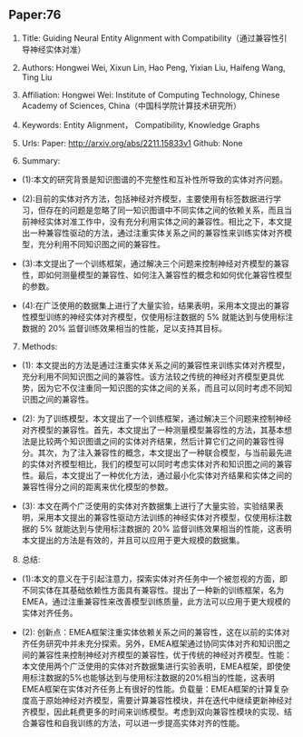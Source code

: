 ## Paper:76




1. Title: Guiding Neural Entity Alignment with Compatibility（通过兼容性引导神经实体对准）
                 
                 
2. Authors: 
Hongwei Wei, Xixun Lin, Hao Peng, Yixian Liu, Haifeng Wang, Ting Liu
                 
                 
3. Affiliation: 
Hongwei Wei: Institute of Computing Technology, Chinese Academy of Sciences, China（中国科学院计算技术研究所）

                 
4. Keywords: 
Entity Alignment， Compatibility, Knowledge Graphs

                 
5. Urls: 
Paper: http://arxiv.org/abs/2211.15833v1
Github: None

      
6. Summary: 

- (1):本文的研究背景是知识图谱的不完整性和互补性所导致的实体对齐问题。

- (2):目前的实体对齐方法，包括神经对齐模型，主要使用有标签数据进行学习，但存在的问题是忽略了同一知识图谱中不同实体之间的依赖关系，而且当前神经实体对准工作中，没有充分利用实体之间的兼容性。相比之下，本文提出一种兼容性驱动的方法，通过注重实体关系之间的兼容性来训练实体对齐模型，充分利用不同知识图之间的兼容性。 

- (3):本文提出了一个训练框架，通过解决三个问题来控制神经对齐模型的兼容性，即如何测量模型的兼容性、如何注入兼容性的概念和如何优化兼容性模型的参数。

- (4):在广泛使用的数据集上进行了大量实验，结果表明，采用本文提出的兼容性模型训练的神经实体对齐模型，仅使用标注数据的 5% 就能达到与使用标注数据的 20% 监督训练效果相当的性能，足以支持其目标。
7. Methods: 

- (1): 本文提出的方法是通过注重实体关系之间的兼容性来训练实体对齐模型，充分利用不同知识图之间的兼容性。该方法较之传统的神经对齐模型更具优势，因为它不仅注重同一知识图的实体之间的关系，而且可以同时考虑不同知识图之间的兼容性。

- (2): 为了训练模型，本文提出了一个训练框架，通过解决三个问题来控制神经对齐模型的兼容性。首先，本文提出了一种测量模型兼容性的方法，其基本想法是比较两个知识图谱之间的实体对齐结果，然后计算它们之间的兼容性得分。其次，为了注入兼容性的概念，本文提出了一种联合模型，与当前最先进的实体对齐模型相比，我们的模型可以同时考虑实体对齐和知识图之间的兼容性。最后，本文提出了一种优化方法，通过最小化实体对齐结果和实体之间的兼容性得分之间的距离来优化模型的参数。

- (3): 本文在两个广泛使用的实体对齐数据集上进行了大量实验，实验结果表明，采用本文提出的兼容性驱动方法训练的神经实体对齐模型，仅使用标注数据的 5% 就能达到与使用标注数据的 20% 监督训练效果相当的性能，这表明本文提出的方法是有效的，并且可以应用于更大规模的数据集。





8. 总结:

- (1):本文的意义在于引起注意力，探索实体对齐任务中一个被忽视的方面，即不同实体在其基础依赖性方面具有兼容性。提出了一种新的训练框架，名为EMEA，通过注重兼容性来改善模型训练质量，此方法可以应用于更大规模的实体对齐任务。

- (2): 创新点：EMEA框架注重实体依赖关系之间的兼容性，这在以前的实体对齐任务研究中并未充分探索。另外，EMEA框架通过协同实体对齐和知识图之间的兼容性来控制神经对齐模型的兼容性，优于传统的神经对齐模型。性能：本文使用两个广泛使用的实体对齐数据集进行实验表明，EMEA框架，即使使用标注数据的5%也能够达到与使用标注数据的20%相当的性能，这表明EMEA框架在实体对齐任务上有很好的性能。负载量：EMEA框架的计算复杂度高于原始神经对齐模型，需要计算兼容性模块，并在迭代中继续更新神经对齐模型，因此耗费更多的时间来训练模型。考虑到双向兼容性模块的实现、结合兼容性和自我训练的方法，可以进一步提高实体对齐的性能。




